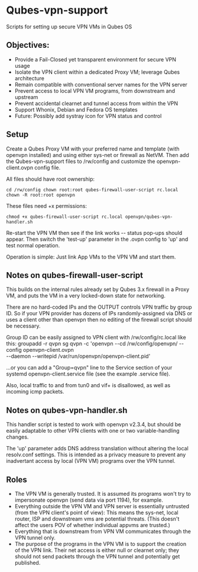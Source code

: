 # Qubes-vpn-support
Scripts for setting up secure VPN VMs in Qubes OS

Objectives:
-
* Provide a Fail-Closed yet transparent environment for secure VPN usage
* Isolate the VPN client within a dedicated Proxy VM; leverage Qubes architecture
* Remain compatible with conventional server names for the VPN server
* Prevent access to local VPN VM programs, from downstream and upstream
* Prevent accidental clearnet and tunnel access from within the VPN
* Support Whonix, Debian and Fedora OS templates
* Future: Possibly add systray icon for VPN status and control

Setup
-
Create a Qubes Proxy VM with your preferred name and template (with openvpn installed) and using either sys-net or firewall as NetVM. Then add the Qubes-vpn-support files to /rw/config and customize the openvpn-client.ovpn config file.

All files should have root ownership:

`
cd /rw/config
chown root:root qubes-firewall-user-script rc.local
chown -R root:root openvpn
`

These files need +x permissions:

`chmod +x qubes-firewall-user-script rc.local openvpn/qubes-vpn-handler.sh
`

Re-start the VPN VM then see if the link works -- status pop-ups should appear. Then switch the 'test-up' parameter in the .ovpn config to 'up' and test normal operation.

Operation is simple: Just link App VMs to the VPN VM and start them.

Notes on qubes-firewall-user-script
-
This builds on the internal rules already set by Qubes 3.x firewall in a Proxy VM, and puts the VM in a very locked-down state for networking.

There are no hard-coded IPs and the OUTPUT controls VPN traffic by group ID. So if your VPN provider has dozens of IPs randomly-assigned via DNS or uses a client other than openvpn then no editing of the firewall script should be necessary.

Group ID can be easily assigned to VPN client with /rw/config/rc.local like this:
    groupadd -r qvpn
    sg qvpn -c 'openvpn --cd /rw/config/openvpn/ --config openvpn-client.ovpn \
    --daemon --writepid /var/run/openvpn/openvpn-client.pid'

...or you can add a "Group=qvpn" line to the Service section of your systemd openvpn-client.service file (see the example .service file).

Also, local traffic to and from tun0 and vif+ is disallowed, as well as incoming icmp packets.

Notes on qubes-vpn-handler.sh
-
This handler script is tested to work with openvpn v2.3.4, but should be easily adaptable to other VPN clients with one or two variable-handling changes.

The 'up' parameter adds DNS address translation without altering the local resolv.conf settings. This is intended as a privacy measure to prevent any inadvertant access by local (VPN VM) programs over the VPN tunnel.

Roles
--
* The VPN VM is generally trusted. It is assumed its programs won't try to impersonate openvpn (send data via port 1194), for example.
* Everything outside the VPN VM and VPN server is essentially untrusted (from the VPN client's point of view): This means the sys-net, local router, ISP and downstream vms are potential threats. (This doesn't affect the users POV of whether individual appvms are trusted.)
* Everything that is downstream from VPN VM communicates through the VPN tunnel only.
* The purpose of the programs in the VPN VM is to support the creation of the VPN link. Their net access is either null or clearnet only; they should not send packets through the VPN tunnel and potentially get published.
